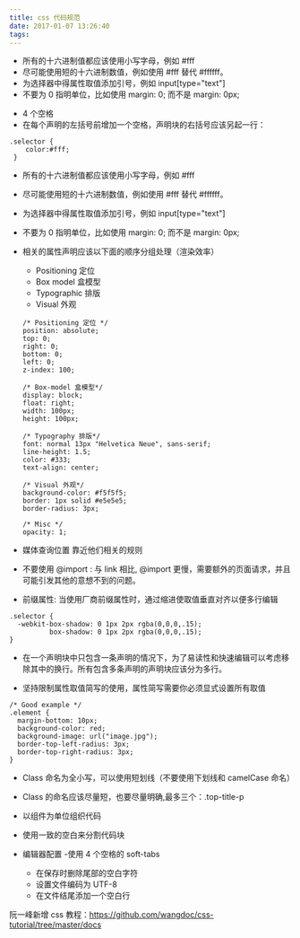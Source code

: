 ```yaml
---
title: css 代码规范
date: 2017-01-07 13:26:40
tags:
---
```

* 所有的十六进制值都应该使用小写字母，例如 #fff
* 尽可能使用短的十六进制数值，例如使用 #fff 替代 #ffffff。
* 为选择器中得属性取值添加引号，例如 input[type="text"]
* 不要为 0 指明单位，比如使用 margin: 0; 而不是 margin: 0px;

<!-- more -->

* 4 个空格
* 在每个声明的左括号前增加一个空格，声明块的右括号应该另起一行：  
```
.selector {
    color:#fff;
 }
 ```
* 所有的十六进制值都应该使用小写字母，例如 #fff
* 尽可能使用短的十六进制数值，例如使用 #fff 替代 #ffffff。
* 为选择器中得属性取值添加引号，例如 input[type="text"]
* 不要为 0 指明单位，比如使用 margin: 0; 而不是 margin: 0px;

* 相关的属性声明应该以下面的顺序分组处理（渲染效率）
  - Positioning 定位
  - Box model 盒模型
  - Typographic 排版
  - Visual 外观
  
  ```
  /* Positioning 定位 */ 
  position: absolute;
  top: 0;
  right: 0;
  bottom: 0;
  left: 0;
  z-index: 100;

  /* Box-model 盒模型*/
  display: block;
  float: right;
  width: 100px;
  height: 100px;

  /* Typography 排版*/
  font: normal 13px "Helvetica Neue", sans-serif;
  line-height: 1.5;
  color: #333;
  text-align: center;

  /* Visual 外观*/
  background-color: #f5f5f5;
  border: 1px solid #e5e5e5;
  border-radius: 3px;

  /* Misc */
  opacity: 1;
  ```
* 媒体查询位置 靠近他们相关的规则
* 不要使用 @import : 与 link 相比, @import 更慢，需要额外的页面请求，并且可能引发其他的意想不到的问题。

* 前缀属性: 当使用厂商前缀属性时，通过缩进使取值垂直对齐以便多行编辑
```
.selector {
  -webkit-box-shadow: 0 1px 2px rgba(0,0,0,.15);
          box-shadow: 0 1px 2px rgba(0,0,0,.15);
}
```

* 在一个声明块中只包含一条声明的情况下，为了易读性和快速编辑可以考虑移除其中的换行。所有包含多条声明的声明块应该分为多行。

* 坚持限制属性取值简写的使用，属性简写需要你必须显式设置所有取值
```
/* Good example */
.element {
  margin-bottom: 10px;
  background-color: red;
  background-image: url("image.jpg");
  border-top-left-radius: 3px;
  border-top-right-radius: 3px;
}
```

* Class 命名为全小写，可以使用短划线（不要使用下划线和 camelCase 命名）
* Class 的命名应该尽量短，也要尽量明确,最多三个：.top-title-p
* 以组件为单位组织代码
* 使用一致的空白来分割代码块

* 编辑器配置
  -使用 4 个空格的 soft-tabs
  - 在保存时删除尾部的空白字符
  - 设置文件编码为 UTF-8
  - 在文件结尾添加一个空白行


阮一峰新增 css 教程：https://github.com/wangdoc/css-tutorial/tree/master/docs